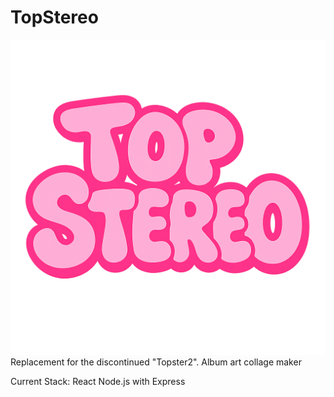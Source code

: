 # TopStereo
![topstereo.png](topstereo.png)
Replacement for the discontinued "Topster2". Album art collage maker

Current Stack:
React
Node.js with Express
